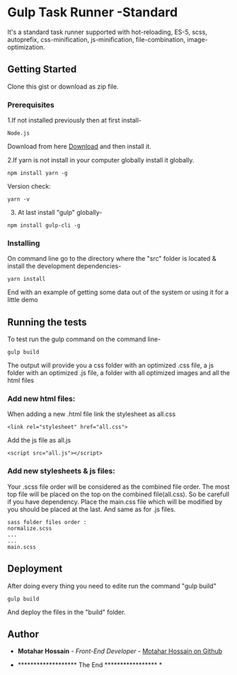 # Gulp Task Runner -Standard

It's a standard task runner supported with 
hot-reloading, 
ES-5, 
scss, 
autoprefix, 
css-minification, 
js-minification, 
file-combination, 
image-optimization.

## Getting Started

Clone this gist or download as zip file.

### Prerequisites

1.If not installed previously then at first install- 
```
Node.js
```
Download from here [Download](https://nodejs.org/en/) and then install it.

2.If yarn is not install in your computer globally install it globally.

```
npm install yarn -g
```
Version check:
```
yarn -v
```
3. At last install "gulp" globally-

```
npm install gulp-cli -g
```
### Installing

On command line go to the directory where the "src" folder is located & install the development dependencies-

```
yarn install
```

End with an example of getting some data out of the system or using it for a little demo

## Running the tests

To test run the gulp command on the command line-

```
gulp build
```
The output will provide you a css folder with an optimized .css file, a js folder with an optimized .js file, a folder with all optimized images and all the html files

### Add new html files:

When adding a new .html file link the stylesheet as all.css

```
<link rel="stylesheet" href="all.css">
```

Add the js file as all.js

```
<script src="all.js"></script>
```

### Add new stylesheets & js files:

Your .scss file order will be considered as the combined file order. The most top file will be placed on the top on the combined file(all.css). So be carefull if you have dependency. Place the main.css file which will be modified by you should be placed at the last. And same as for .js files.

```
sass folder files order :
normalize.scss
...
...
main.scss

```

## Deployment

After doing every thing you need to edite run the command "gulp build" 

```
gulp build
```
And deploy the files in the "build" folder.

## Author

* **Motahar Hossain** - *Front-End Developer* - [Motahar Hossain on Github](https://github.com/techadjuvant)


* ******************* The End ***************** *
